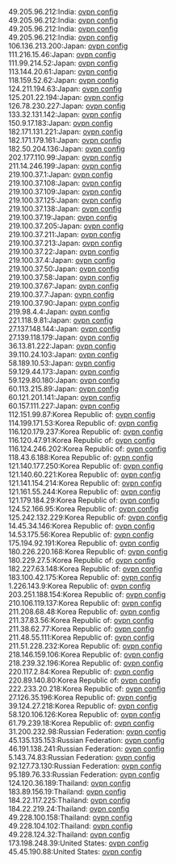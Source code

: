 49.205.96.212:India: [ovpn config](vpn/49_205_96_212.ovpn)  
49.205.96.212:India: [ovpn config](vpn/49_205_96_212.ovpn)  
49.205.96.212:India: [ovpn config](vpn/49_205_96_212.ovpn)  
49.205.96.212:India: [ovpn config](vpn/49_205_96_212.ovpn)  
106.136.213.200:Japan: [ovpn config](vpn/106_136_213_200.ovpn)  
111.216.15.46:Japan: [ovpn config](vpn/111_216_15_46.ovpn)  
111.99.214.52:Japan: [ovpn config](vpn/111_99_214_52.ovpn)  
113.144.20.61:Japan: [ovpn config](vpn/113_144_20_61.ovpn)  
118.159.52.62:Japan: [ovpn config](vpn/118_159_52_62.ovpn)  
124.211.194.63:Japan: [ovpn config](vpn/124_211_194_63.ovpn)  
125.201.22.194:Japan: [ovpn config](vpn/125_201_22_194.ovpn)  
126.78.230.227:Japan: [ovpn config](vpn/126_78_230_227.ovpn)  
133.32.131.142:Japan: [ovpn config](vpn/133_32_131_142.ovpn)  
150.9.17.183:Japan: [ovpn config](vpn/150_9_17_183.ovpn)  
182.171.131.221:Japan: [ovpn config](vpn/182_171_131_221.ovpn)  
182.171.179.161:Japan: [ovpn config](vpn/182_171_179_161.ovpn)  
182.50.204.136:Japan: [ovpn config](vpn/182_50_204_136.ovpn)  
202.177.110.99:Japan: [ovpn config](vpn/202_177_110_99.ovpn)  
211.14.246.199:Japan: [ovpn config](vpn/211_14_246_199.ovpn)  
219.100.37.1:Japan: [ovpn config](vpn/219_100_37_1.ovpn)  
219.100.37.108:Japan: [ovpn config](vpn/219_100_37_108.ovpn)  
219.100.37.109:Japan: [ovpn config](vpn/219_100_37_109.ovpn)  
219.100.37.125:Japan: [ovpn config](vpn/219_100_37_125.ovpn)  
219.100.37.138:Japan: [ovpn config](vpn/219_100_37_138.ovpn)  
219.100.37.19:Japan: [ovpn config](vpn/219_100_37_19.ovpn)  
219.100.37.205:Japan: [ovpn config](vpn/219_100_37_205.ovpn)  
219.100.37.211:Japan: [ovpn config](vpn/219_100_37_211.ovpn)  
219.100.37.213:Japan: [ovpn config](vpn/219_100_37_213.ovpn)  
219.100.37.22:Japan: [ovpn config](vpn/219_100_37_22.ovpn)  
219.100.37.4:Japan: [ovpn config](vpn/219_100_37_4.ovpn)  
219.100.37.50:Japan: [ovpn config](vpn/219_100_37_50.ovpn)  
219.100.37.58:Japan: [ovpn config](vpn/219_100_37_58.ovpn)  
219.100.37.67:Japan: [ovpn config](vpn/219_100_37_67.ovpn)  
219.100.37.7:Japan: [ovpn config](vpn/219_100_37_7.ovpn)  
219.100.37.90:Japan: [ovpn config](vpn/219_100_37_90.ovpn)  
219.98.4.4:Japan: [ovpn config](vpn/219_98_4_4.ovpn)  
221.118.9.81:Japan: [ovpn config](vpn/221_118_9_81.ovpn)  
27.137.148.144:Japan: [ovpn config](vpn/27_137_148_144.ovpn)  
27.139.118.179:Japan: [ovpn config](vpn/27_139_118_179.ovpn)  
36.13.81.222:Japan: [ovpn config](vpn/36_13_81_222.ovpn)  
39.110.24.103:Japan: [ovpn config](vpn/39_110_24_103.ovpn)  
58.189.10.53:Japan: [ovpn config](vpn/58_189_10_53.ovpn)  
59.129.44.173:Japan: [ovpn config](vpn/59_129_44_173.ovpn)  
59.129.80.180:Japan: [ovpn config](vpn/59_129_80_180.ovpn)  
60.113.215.89:Japan: [ovpn config](vpn/60_113_215_89.ovpn)  
60.121.201.141:Japan: [ovpn config](vpn/60_121_201_141.ovpn)  
60.157.111.227:Japan: [ovpn config](vpn/60_157_111_227.ovpn)  
112.151.99.87:Korea Republic of: [ovpn config](vpn/112_151_99_87.ovpn)  
114.199.171.53:Korea Republic of: [ovpn config](vpn/114_199_171_53.ovpn)  
116.120.179.237:Korea Republic of: [ovpn config](vpn/116_120_179_237.ovpn)  
116.120.47.91:Korea Republic of: [ovpn config](vpn/116_120_47_91.ovpn)  
116.124.246.202:Korea Republic of: [ovpn config](vpn/116_124_246_202.ovpn)  
118.43.6.188:Korea Republic of: [ovpn config](vpn/118_43_6_188.ovpn)  
121.140.177.250:Korea Republic of: [ovpn config](vpn/121_140_177_250.ovpn)  
121.140.60.221:Korea Republic of: [ovpn config](vpn/121_140_60_221.ovpn)  
121.141.154.214:Korea Republic of: [ovpn config](vpn/121_141_154_214.ovpn)  
121.161.55.244:Korea Republic of: [ovpn config](vpn/121_161_55_244.ovpn)  
121.179.184.29:Korea Republic of: [ovpn config](vpn/121_179_184_29.ovpn)  
124.52.166.95:Korea Republic of: [ovpn config](vpn/124_52_166_95.ovpn)  
125.242.132.229:Korea Republic of: [ovpn config](vpn/125_242_132_229.ovpn)  
14.45.34.146:Korea Republic of: [ovpn config](vpn/14_45_34_146.ovpn)  
14.53.175.56:Korea Republic of: [ovpn config](vpn/14_53_175_56.ovpn)  
175.194.92.191:Korea Republic of: [ovpn config](vpn/175_194_92_191.ovpn)  
180.226.220.168:Korea Republic of: [ovpn config](vpn/180_226_220_168.ovpn)  
180.229.27.5:Korea Republic of: [ovpn config](vpn/180_229_27_5.ovpn)  
182.227.63.148:Korea Republic of: [ovpn config](vpn/182_227_63_148.ovpn)  
183.100.42.175:Korea Republic of: [ovpn config](vpn/183_100_42_175.ovpn)  
1.226.143.9:Korea Republic of: [ovpn config](vpn/1_226_143_9.ovpn)  
203.251.188.154:Korea Republic of: [ovpn config](vpn/203_251_188_154.ovpn)  
210.106.119.137:Korea Republic of: [ovpn config](vpn/210_106_119_137.ovpn)  
211.208.68.48:Korea Republic of: [ovpn config](vpn/211_208_68_48.ovpn)  
211.37.83.56:Korea Republic of: [ovpn config](vpn/211_37_83_56.ovpn)  
211.38.62.77:Korea Republic of: [ovpn config](vpn/211_38_62_77.ovpn)  
211.48.55.111:Korea Republic of: [ovpn config](vpn/211_48_55_111.ovpn)  
211.51.228.232:Korea Republic of: [ovpn config](vpn/211_51_228_232.ovpn)  
218.146.159.106:Korea Republic of: [ovpn config](vpn/218_146_159_106.ovpn)  
218.239.32.196:Korea Republic of: [ovpn config](vpn/218_239_32_196.ovpn)  
220.117.2.84:Korea Republic of: [ovpn config](vpn/220_117_2_84.ovpn)  
220.89.140.80:Korea Republic of: [ovpn config](vpn/220_89_140_80.ovpn)  
222.233.20.218:Korea Republic of: [ovpn config](vpn/222_233_20_218.ovpn)  
27.126.35.196:Korea Republic of: [ovpn config](vpn/27_126_35_196.ovpn)  
39.124.27.218:Korea Republic of: [ovpn config](vpn/39_124_27_218.ovpn)  
58.120.106.126:Korea Republic of: [ovpn config](vpn/58_120_106_126.ovpn)  
61.79.239.18:Korea Republic of: [ovpn config](vpn/61_79_239_18.ovpn)  
31.200.232.98:Russian Federation: [ovpn config](vpn/31_200_232_98.ovpn)  
45.135.135.153:Russian Federation: [ovpn config](vpn/45_135_135_153.ovpn)  
46.191.138.241:Russian Federation: [ovpn config](vpn/46_191_138_241.ovpn)  
5.143.74.83:Russian Federation: [ovpn config](vpn/5_143_74_83.ovpn)  
92.127.73.130:Russian Federation: [ovpn config](vpn/92_127_73_130.ovpn)  
95.189.76.33:Russian Federation: [ovpn config](vpn/95_189_76_33.ovpn)  
124.120.36.189:Thailand: [ovpn config](vpn/124_120_36_189.ovpn)  
183.89.156.19:Thailand: [ovpn config](vpn/183_89_156_19.ovpn)  
184.22.117.225:Thailand: [ovpn config](vpn/184_22_117_225.ovpn)  
184.22.219.24:Thailand: [ovpn config](vpn/184_22_219_24.ovpn)  
49.228.100.158:Thailand: [ovpn config](vpn/49_228_100_158.ovpn)  
49.228.104.102:Thailand: [ovpn config](vpn/49_228_104_102.ovpn)  
49.228.124.32:Thailand: [ovpn config](vpn/49_228_124_32.ovpn)  
173.198.248.39:United States: [ovpn config](vpn/173_198_248_39.ovpn)  
45.45.190.88:United States: [ovpn config](vpn/45_45_190_88.ovpn)  

